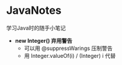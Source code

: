 # JavaNotes
学习Java时的随手小笔记

- **new Integer() 弃用警告**
    - 可以用 @suppressWarings 压制警告
    - 用 Integer.valueOf(i) / (Integer) i 代替
